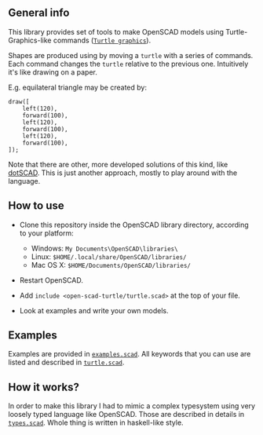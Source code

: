 ## General info
This library provides set of tools to make OpenSCAD models using Turtle-Graphics-like commands ([`Turtle graphics`](https://en.wikipedia.org/wiki/Turtle_graphics)).

Shapes are produced using by moving a `turtle` with a series of commands. Each command changes the `turtle` relative to the previous one. 
Intuitively it's like drawing on a paper.

E.g. equilateral triangle may be created by:
```
draw([
    left(120),
    forward(100),
    left(120),
    forward(100),
    left(120),
    forward(100),
]);
```

Note that there are other, more developed solutions of this kind, like [dotSCAD](https://github.com/JustinSDK/dotSCAD#turtle). This is just another approach, mostly to play around with the language.


## How to use
- Clone this repository inside the OpenSCAD library directory, according to your platform:
    - Windows: `My Documents\OpenSCAD\libraries\`
    - Linux: `$HOME/.local/share/OpenSCAD/libraries/`
    - Mac OS X: `$HOME/Documents/OpenSCAD/libraries/`

- Restart OpenSCAD.

- Add `include <open-scad-turtle/turtle.scad>` at the top of your file.
- Look at examples and write your own models.

## Examples
Examples are provided in [`examples.scad`](https://github.com/AdiNar/open-scad-turtle/blob/main/examples.scad). All keywords that you can use are listed and described in [`turtle.scad`](https://github.com/AdiNar/open-scad-turtle/blob/main/turtle.scad).

## How it works?
In order to make this library I had to mimic a complex typesystem using very loosely typed language like OpenSCAD.
Those are described in details in [`types.scad`](https://github.com/AdiNar/open-scad-turtle/blob/main/types.scad).
Whole thing is written in haskell-like style.

